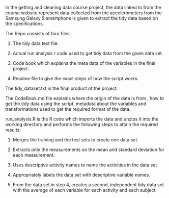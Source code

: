 In the getting and cleaning data course project, the data linked to from the course website represent data collected from the accelerometers from the Samsung Galaxy S smartphone is given to extract the tidy data based on the specifications.

The Repo consists of four files:

1.  The tidy data text file.

2.  Actual run analysis r code used to get tidy data from the given data set.

3.  Code book which explains the meta data of the variables in the final project.

4.  Readme file to give the exact steps of how the script works.

The tidy_dataset.txt is the final product of the project.

The CodeBook.md file explains where the origin of the data is from , how to get the tidy data using the script, metadata about the variables and transformations used to get the required format of the data.

run_analysis.R is the R code which imports the data and unzips it into the working directory and performs the following steps to attain the required results:

1.  Merges the training and the test sets to create one data set.

2.  Extracts only the measurements on the mean and standard deviation for each measurement.

3.  Uses descriptive activity names to name the activities in the data set

4.  Appropriately labels the data set with descriptive variable names.

5.  From the data set in step 4, creates a second, independent tidy data set with the average of each variable for each activity and each subject.
